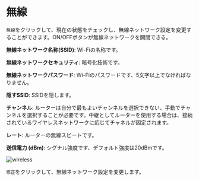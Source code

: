 # 無線

`無線`をクリックして、現在の状態をチェックし、無線ネットワーク設定を変更することができます。ON/OFFボタンが無線ネットワークを開閉できる。



**無線ネットワーク名称(SSID)**: Wi-Fiの名称です。

**無線ネットワークセキュリティ**: 暗号化技術です。

**無線ネットワークパスワード**: Wi-Fiのパスワードです、5文字以上でなければなりません。

**隠すSSID**: SSIDを隠します。

**チャンネル**: ルーターは自分で最もよいチャンネルを選択できない、手動でチャンネルを選択することが必要です。中継としてルーターを使用する場合は、接続されているワイヤレスネットワークに応じてチャネルが固定されます。

**レート**: ルーターの無線スビートです。

**送信電力 (dBm)**: シグナル強度です、デフォルト強度は20dBmです。

![wireless](https://static.gl-inet.com/docs/ja/3/セットアップ/nanoルーター/無線/無線.png)

`修正`をクリックして、無線ネットワーク設定を変更します。	
